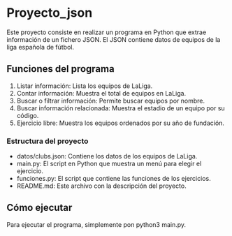 # Proyecto_json
Este proyecto consiste en realizar un programa en Python que extrae información de un fichero JSON. El JSON contiene datos de equipos de la liga española de fútbol.

## Funciones del programa

1. Listar información: Lista los equipos de LaLiga.
2. Contar información: Muestra el total de equipos en LaLiga.
3. Buscar o filtrar información: Permite buscar equipos por nombre.
4. Buscar información relacionada: Muestra el estadio de un equipo por su código.
5. Ejercicio libre: Muestra los equipos ordenados por su año de fundación.

### Estructura del proyecto

- datos/clubs.json: Contiene los datos de los equipos de LaLiga.
- main.py: El script en Python que muestra un menú para elegir el ejercicio.
- funciones.py: El script que contiene las funciones de los ejercicios.
- README.md: Este archivo con la descripción del proyecto.

## Cómo ejecutar

Para ejecutar el programa, simplemente pon python3 main.py.
